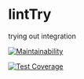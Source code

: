 # lintTry

trying out integration

[![Maintainability](https://api.codeclimate.com/v1/badges/df8ed0492125e95f0480/maintainability)](https://codeclimate.com/github/gs-maker/lintTry/maintainability)

[![Test Coverage](https://api.codeclimate.com/v1/badges/df8ed0492125e95f0480/test_coverage)](https://codeclimate.com/github/gs-maker/lintTry/test_coverage)
